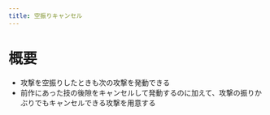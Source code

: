 ```yaml
---
title: 空振りキャンセル
---
```


# 概要
* 攻撃を空振りしたときも次の攻撃を発動できる
* 前作にあった技の後隙をキャンセルして発動するのに加えて、攻撃の振りかぶりでもキャンセルできる攻撃を用意する